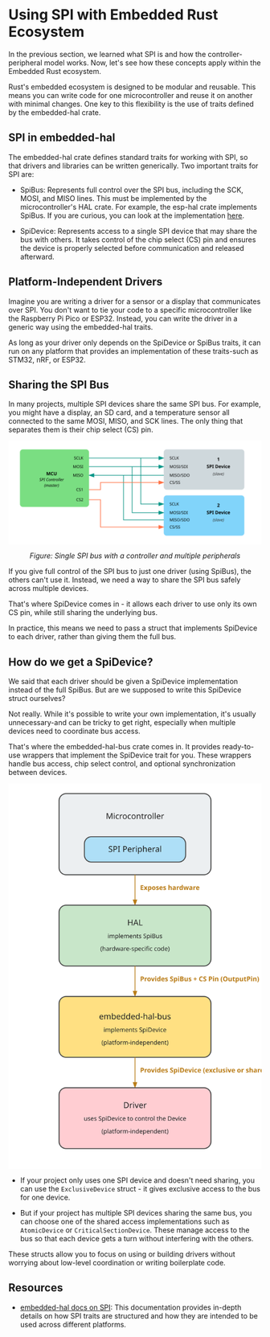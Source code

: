 # Using SPI with Embedded Rust Ecosystem

In the previous section, we learned what SPI is and how the controller-peripheral model works. Now, let's see how these concepts apply within the Embedded Rust ecosystem.

Rust's embedded ecosystem is designed to be modular and reusable. This means you can write code for one microcontroller and reuse it on another with minimal changes. One key to this flexibility is the use of traits defined by the embedded-hal crate.

## SPI in embedded-hal

The embedded-hal crate defines standard traits for working with SPI, so that drivers and libraries can be written generically. Two important traits for SPI are:

- SpiBus: Represents full control over the SPI bus, including the SCK, MOSI, and MISO lines. This must be implemented by the microcontroller's HAL crate. For example, the esp-hal crate implements SpiBus. If you are curious, you can look at the implementation [here](https://github.com/esp-rs/esp-hal/blob/de67c3101346cdbe030ffa1bb95b13943ee8d790/esp-hal/src/spi/master.rs#L2703).

- SpiDevice: Represents access to a single SPI device that may share the bus with others. It takes control of the chip select (CS) pin and ensures the device is properly selected before communication and released afterward. 

## Platform-Independent Drivers

Imagine you are writing a driver for a sensor or a display that communicates over SPI. You don't want to tie your code to a specific microcontroller like the Raspberry Pi Pico or ESP32. Instead, you can write the driver in a generic way using the embedded-hal traits.

As long as your driver only depends on the SpiDevice or SpiBus traits, it can run on any platform that provides an implementation of these traits-such as STM32, nRF, or ESP32.

## Sharing the SPI Bus

In many projects, multiple SPI devices share the same SPI bus. For example, you might have a display, an SD card, and a temperature sensor all connected to the same MOSI, MISO, and SCK lines. The only thing that separates them is their chip select (CS) pin.


<img style="display: block; margin: auto;" alt="SPI Single Bus Multiple SPI Device" src="./images/mcu-spi-single-bus-multiple-spi-device.svg"/>

<p align="center"><em>Figure: Single SPI bus with a controller and multiple peripherals</em></p>


If you give full control of the SPI bus to just one driver (using SpiBus), the others can't use it. Instead, we need a way to share the SPI bus safely across multiple devices.

That's where SpiDevice comes in - it allows each driver to use only its own CS pin, while still sharing the underlying bus.

In practice, this means we need to pass a struct that implements SpiDevice to each driver, rather than giving them the full bus.

## How do we get a SpiDevice?

We said that each driver should be given a SpiDevice implementation instead of the full SpiBus. But are we supposed to write this SpiDevice struct ourselves?

Not really. While it's possible to write your own implementation, it's usually unnecessary-and can be tricky to get right, especially when multiple devices need to coordinate bus access.

That's where the embedded-hal-bus crate comes in. It provides ready-to-use wrappers that implement the SpiDevice trait for you. These wrappers handle bus access, chip select control, and optional synchronization between devices.

<img style="display: block; margin: auto;" alt="SPI Single Bus Multiple SPI Device" src="./images/spi-embedded-hal-rust-ecosystem.svg"/>


- If your project only uses one SPI device and doesn't need sharing, you can use the `ExclusiveDevice` struct - it gives exclusive access to the bus for one device.

- But if your project has multiple SPI devices sharing the same bus, you can choose one of the shared access implementations such as `AtomicDevice` or `CriticalSectionDevice`. These manage access to the bus so that each device gets a turn without interfering with the others.

These structs allow you to focus on using or building drivers without worrying about low-level coordination or writing boilerplate code.

## Resources

- [embedded-hal docs on SPI](https://docs.rs/embedded-hal/latest/embedded_hal/spi/index.html): This documentation provides in-depth details on how SPI traits are structured and how they are intended to be used across different platforms.

